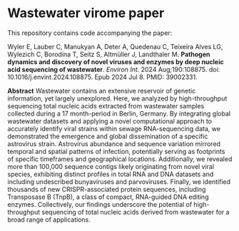 #  Wastewater virome paper

This repository contains code accompanying the paper:

Wyler E, Lauber C, Manukyan A, Deter A, Quedenau C, Teixeira Alves LG, Wylezich C, Borodina T, Seitz S, Altmüller J, Landthaler M. **Pathogen dynamics and discovery of novel viruses and enzymes by deep nucleic acid sequencing of wastewater**. *Environ Int.* 2024 Aug;190:108875. doi: 10.1016/j.envint.2024.108875. Epub 2024 Jul 8. PMID: 39002331.

**Abstract**
Wastewater contains an extensive reservoir of genetic information, yet largely unexplored. Here, we analyzed by high-throughput sequencing total nucleic acids extracted from wastewater samples collected during a 17 month-period in Berlin, Germany. By integrating global wastewater datasets and applying a novel computational approach to accurately identify viral strains within sewage RNA-sequencing data, we demonstrated the emergence and global dissemination of a specific astrovirus strain. Astrovirus abundance and sequence variation mirrored temporal and spatial patterns of infection, potentially serving as footprints of specific timeframes and geographical locations. Additionally, we revealed more than 100,000 sequence contigs likely originating from novel viral species, exhibiting distinct profiles in total RNA and DNA datasets and including undescribed bunyaviruses and parvoviruses. Finally, we identified thousands of new CRISPR-associated protein sequences, including Transposase B (TnpB), a class of compact, RNA-guided DNA editing enzymes. Collectively, our findings underscore the potential of high-throughput sequencing of total nucleic acids derived from wastewater for a broad range of applications. 

